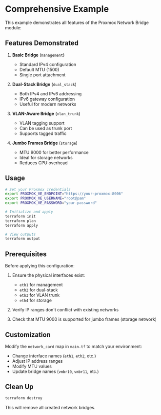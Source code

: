 # Comprehensive Example

This example demonstrates all features of the Proxmox Network Bridge module:

## Features Demonstrated

1. **Basic Bridge** (`management`)
   - Standard IPv4 configuration
   - Default MTU (1500)
   - Single port attachment

2. **Dual-Stack Bridge** (`dual_stack`)
   - Both IPv4 and IPv6 addressing
   - IPv6 gateway configuration
   - Useful for modern networks

3. **VLAN-Aware Bridge** (`vlan_trunk`)
   - VLAN tagging support
   - Can be used as trunk port
   - Supports tagged traffic

4. **Jumbo Frames Bridge** (`storage`)
   - MTU 9000 for better performance
   - Ideal for storage networks
   - Reduces CPU overhead

## Usage

```bash
# Set your Proxmox credentials
export PROXMOX_VE_ENDPOINT="https://your-proxmox:8006"
export PROXMOX_VE_USERNAME="root@pam"
export PROXMOX_VE_PASSWORD="your-password"

# Initialize and apply
terraform init
terraform plan
terraform apply

# View outputs
terraform output
```

## Prerequisites

Before applying this configuration:

1. Ensure the physical interfaces exist:
   - `eth1` for management
   - `eth2` for dual-stack
   - `eth3` for VLAN trunk
   - `eth4` for storage

2. Verify IP ranges don't conflict with existing networks

3. Check that MTU 9000 is supported for jumbo frames (storage network)

## Customization

Modify the `network_card` map in `main.tf` to match your environment:

- Change interface names (`eth1`, `eth2`, etc.)
- Adjust IP address ranges
- Modify MTU values
- Update bridge names (`vmbr10`, `vmbr11`, etc.)

## Clean Up

```bash
terraform destroy
```

This will remove all created network bridges.

